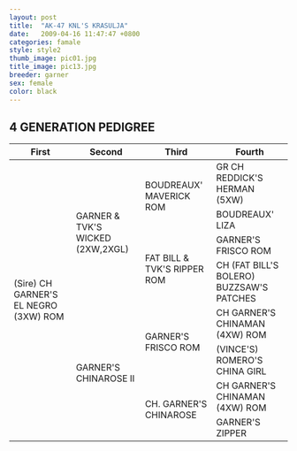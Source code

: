 ```yaml
---
layout: post
title:  "AK-47 KNL'S KRASULJA"
date:   2009-04-16 11:47:47 +0800
categories: famale
style: style2
thumb_image: pic01.jpg
title_image: pic13.jpg
breeder: garner
sex: female
color: black
---
```

## 4 GENERATION PEDIGREE

<table>
<thead>
<tr>
<th>First</th>
<th>Second</th>
<th>Third</th>
<th>Fourth</th>
</tr>
</thead>
<tbody>
<tr>
<td rowspan="8">(Sire) CH GARNER'S EL NEGRO (3XW) ROM</td>
<td rowspan="4">GARNER & TVK'S WICKED (2XW,2XGL)</td>
<td rowspan="2">BOUDREAUX' MAVERICK ROM</td>
<td>GR CH REDDICK'S HERMAN (5XW)</td>
</tr>
<tr>
<td>BOUDREAUX' LIZA</td>
</tr>
<tr>
<td rowspan="2">FAT BILL & TVK'S RIPPER ROM</td>
<td>GARNER'S FRISCO ROM</td>
</tr>
<tr>
<td>CH (FAT BILL'S BOLERO) BUZZSAW'S PATCHES</td>
</tr>
<tr>
<td rowspan="4">GARNER'S CHINAROSE II</td>
<td rowspan="2">GARNER'S FRISCO ROM</td>
<td>CH GARNER'S CHINAMAN (4XW) ROM</td>
</tr>
<tr>
<td>(VINCE'S) ROMERO'S CHINA GIRL</td>
</tr>
<tr>
<td rowspan="2">CH. GARNER'S CHINAROSE</td>
<td>CH GARNER'S CHINAMAN (4XW) ROM</td>
</tr>
<tr>
<td>GARNER'S ZIPPER</td>
</tr>
</tbody>
</table>
